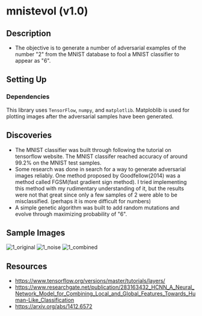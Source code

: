 
# mnistevol (v1.0)
## Description 
* The objective is to generate a number of adversarial examples of the number "2" from the MNIST database to fool a MNIST classifier to appear as "6".
  
## Setting Up

### Dependencies
This library uses `TensorFlow`, `numpy`, and `matplotlib`. Matploblib is used for plotting images after the adversarial samples have been generated.

##  Discoveries
* The MNIST classifier was built through following the tutorial on tensorflow website. The MNIST classifer reached accuracy of around 99.2% on the MNIST test samples.
* Some research was done in search for a way to generate adversarial images reliably. One method proposed by Goodfellow(2014) was a method called FGSM(fast gradient sign method). I tried implementing this method with my rudimentary understanding of it, but the results were not that great since only a few samples of 2 were able to be misclassified. (perhaps it is more difficult for numbers)
* A simple genetic algorithm was built to add random mutations and evolve through maximizing probability of "6".

## Sample Images
![1_original](https://cloud.githubusercontent.com/assets/20020087/24436653/b70a8368-140a-11e7-82b3-d59ef07f9698.png)
![1_noise](https://cloud.githubusercontent.com/assets/20020087/24436630/9a07125e-140a-11e7-80d7-d343cf90045b.png)
![1_combined](https://cloud.githubusercontent.com/assets/20020087/24436635/9cc2c59c-140a-11e7-821b-839a4ff0d1d5.png)

## Resources
* https://www.tensorflow.org/versions/master/tutorials/layers/
* https://www.researchgate.net/publication/283163432_HCNN_A_Neural_Network_Model_for_Combining_Local_and_Global_Features_Towards_Human-Like_Classification
* https://arxiv.org/abs/1412.6572

